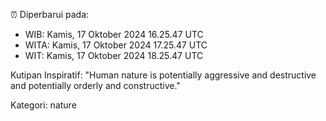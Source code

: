 ⏰ Diperbarui pada:
- WIB: Kamis, 17 Oktober 2024 16.25.47 UTC
- WITA: Kamis, 17 Oktober 2024 17.25.47 UTC
- WIT: Kamis, 17 Oktober 2024 18.25.47 UTC

Kutipan Inspiratif:
"Human nature is potentially aggressive and destructive and potentially orderly and constructive."


Kategori: nature

